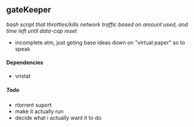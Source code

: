 ## gateKeeper
_bash script that throttles/kills network traffic based on amount used, and time left until data-cap reset_
   * incomplete atm, just geting base ideas down on "virtual paper" so to speak

#### Dependencies
   * vnstat

##### Todo
   * rtorrent suport
   * make it actually run
   * decide what i actually want it to do
